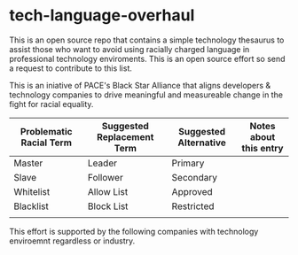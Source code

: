 # tech-language-overhaul
This is an open source repo that contains a simple technology thesaurus to assist those who want to avoid using racially charged language in professional technology enviroments. This is an open source effort so send a request to contribute to this list. 

This is an iniative of PACE's Black Star Alliance that aligns developers & technology companies to drive meaningful and measureable change in the fight for racial equality.

| Problematic Racial Term 	| Suggested Replacement Term 	| Suggested Alternative 	| Notes about this entry 	|
|-------------------------	|----------------------------	|-----------------------	|------------------------	|
| Master                  	| Leader                     	| Primary               	|                        	|
| Slave                   	| Follower                   	| Secondary             	|                        	|
| Whitelist               	| Allow List                 	| Approved              	|                        	|
| Blacklist               	| Block List                 	| Restricted            	|                        	|
|                         	|                            	|                       	|                        	|






This effort is supported by the following companies with technology enviroemnt regardless or industry.
